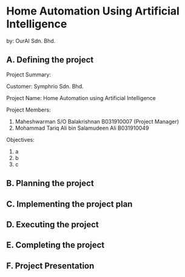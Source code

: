 # Home Automation Using Artificial Intelligence
by: OurAI Sdn. Bhd.       

## A. Defining the project
Project Summary:

Customer: Symphrio Sdn. Bhd.

Project Name: Home Automation using Artificial Intelligence

Project Members:
  1. Maheshwarman S/O Balakrishnan B031910007 (Project Manager) 
  2. Mohammad Tariq Ali bin Salamudeen Ali B031910049

Objectives:
  1. a
  2. b
  3. c

## B. Planning the project








## C. Implementing the project plan
## D. Executing the project
## E. Completing the project
## F. Project Presentation
